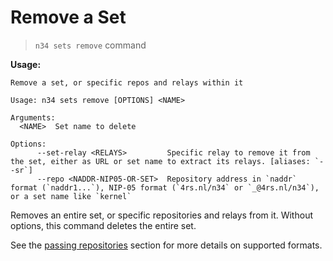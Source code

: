 # Remove a Set

> `n34 sets remove` command

**Usage:**
```
Remove a set, or specific repos and relays within it

Usage: n34 sets remove [OPTIONS] <NAME>

Arguments:
  <NAME>  Set name to delete

Options:
      --set-relay <RELAYS>         Specific relay to remove it from the set, either as URL or set name to extract its relays. [aliases: `--sr`]
      --repo <NADDR-NIP05-OR-SET>  Repository address in `naddr` format (`naddr1...`), NIP-05 format (`4rs.nl/n34` or `_@4rs.nl/n34`), or a set name like `kernel`
```

Removes an entire set, or specific repositories and relays from it.
Without options, this command deletes the entire set.

See the [passing repositories] section for more details on supported formats.

[passing repositories]: /commands.html#passing-repositories
